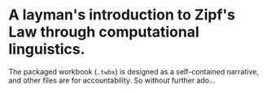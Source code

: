 # A layman's introduction to Zipf's Law through computational linguistics.
The packaged workbook (`.twbx`) is designed as a self-contained narrative, and other files are for accountability. So without further ado...
